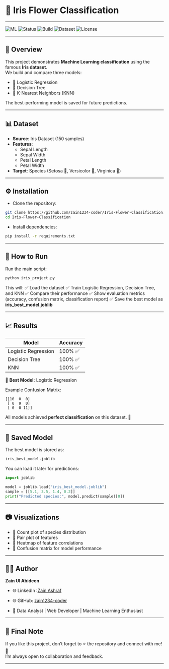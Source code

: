 # 🌸 Iris Flower Classification  
---
 
![ML](https://img.shields.io/badge/Machine%20Learning-ScikitLearn-orange)  ![Status](https://img.shields.io/badge/Status-Completed-brightgreen)  ![Build](https://img.shields.io/badge/Build-Passing-success)  ![Dataset](https://img.shields.io/badge/Dataset-Iris-blueviolet)  ![License](https://img.shields.io/badge/License-MIT-yellow)

---

## 📌 Overview  
This project demonstrates **Machine Learning classification** using the famous **Iris dataset**.  
We build and compare three models:  

- 🔹 Logistic Regression  
- 🔹 Decision Tree  
- 🔹 K-Nearest Neighbors (KNN)  

The best-performing model is saved for future predictions.  

---

## 📊 Dataset  
- **Source**: Iris Dataset (150 samples)  
- **Features**:  
  - Sepal Length  
  - Sepal Width  
  - Petal Length  
  - Petal Width  
- **Target**: Species (Setosa 🌱, Versicolor 🌿, Virginica 🌸)  

---

## ⚙️ Installation  

- Clone the repository:  
````bash
git clone https://github.com/zain1234-coder/Iris-Flower-Classification.git
cd Iris-Flower-Classification
````

- Install dependencies:

````bash
pip install -r requirements.txt

````

---

## 🚀 How to Run

Run the main script:

````bash
python iris_project.py
````

This will:
✅ Load the dataset
✅ Train Logistic Regression, Decision Tree, and KNN
✅ Compare their performance
✅ Show evaluation metrics (accuracy, confusion matrix, classification report)
✅ Save the best model as **iris\_best\_model.joblib**

---

## 📈 Results

| Model               | Accuracy |
| ------------------- | -------- |
| Logistic Regression | 100% ✅   |
| Decision Tree       | 100% ✅   |
| KNN                 | 100% ✅   |

📌 **Best Model:** Logistic Regression

Example Confusion Matrix:

````
[[10  0  0]
 [ 0  9  0]
 [ 0  0 11]]
````

All models achieved **perfect classification** on this dataset. 🎯

---

## 💾 Saved Model

The best model is stored as:

````bash
iris_best_model.joblib
````

You can load it later for predictions:

````python
import joblib

model = joblib.load("iris_best_model.joblib")
sample = [[5.1, 3.5, 1.4, 0.2]]
print("Predicted species:", model.predict(sample)[0])
````

---

## 📷 Visualizations

* 🔹 Count plot of species distribution
* 🔹 Pair plot of features
* 🔹 Heatmap of feature correlations
* 🔹 Confusion matrix for model performance

---

## 👨‍💻 Author

**Zain Ul Abideen**
* 🌐 LinkedIn :[Zain Ashraf](https://www.linkedin.com/in/zaintech?utm_source=share&utm_campaign=share_via&utm_content=profile&utm_medium=android_app)

* 🌐 GitHub: [zain1234-coder](https://github.com/zain1234-coder)
* 💼 Data Analyst | Web Developer | Machine Learning Enthusiast

--- 

## 📢 Final Note
If you like this project, don’t forget to ⭐ the repository and connect with me! 🚀  
I’m always open to collaboration and feedback.  

---
